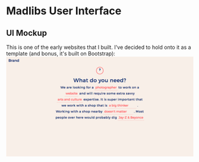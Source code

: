 # Madlibs User Interface 

## UI Mockup
This is one of the early websites that I built. I've decided to hold onto it as a template (and bonus, it's built on Bootstrap):
![Website Mockup](/UI-Screenshot.png)